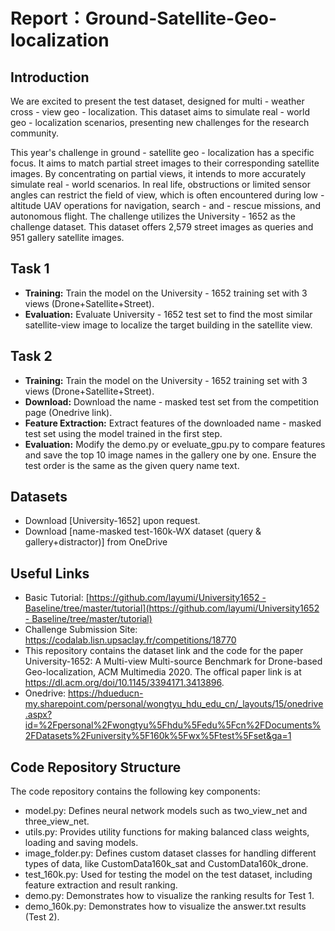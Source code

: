 # Report：Ground-Satellite-Geo-localization
## Introduction
We are excited to present the test dataset, designed for multi - weather cross - view geo - localization. This dataset aims to simulate real - world geo - localization scenarios, presenting new challenges for the research community.

This year's challenge in ground - satellite geo - localization has a specific focus. It aims to match partial street images to their corresponding satellite images. By concentrating on partial views, it intends to more accurately simulate real - world scenarios. In real life, obstructions or limited sensor angles can restrict the field of view, which is often encountered during low - altitude UAV operations for navigation, search - and - rescue missions, and autonomous flight.
The challenge utilizes the University - 1652 as the challenge dataset. This dataset offers 2,579 street images as queries and 951 gallery satellite images.

## Task 1
* **Training:** Train the model on the University - 1652 training set with 3 views (Drone+Satellite+Street).
* **Evaluation:** Evaluate University - 1652 test set to find the most similar satellite-view image to localize the target building in the satellite view.

## Task 2
* **Training:** Train the model on the University - 1652 training set with 3 views (Drone+Satellite+Street).  
* **Download:** Download the name - masked test set from the competition page (Onedrive link).  
* **Feature Extraction:** Extract features of the downloaded name - masked test set using the model trained in the first step.  
* **Evaluation:** Modify the demo.py or eveluate_gpu.py to compare features and save the top 10 image names in the gallery one by one. Ensure the test order is the same as the given query name text.  

## Datasets
* Download [University-1652] upon request.
* Download [name-masked test-160k-WX dataset (query & gallery+distractor)] from OneDrive

## Useful Links
* Basic Tutorial: [[https://github.com/layumi/University1652 - Baseline/tree/master/tutorial](https://github.com/layumi/University1652 - Baseline/tree/master/tutorial)](https://github.com/layumi/University1652-Baseline.git)
* Challenge Submission Site: https://codalab.lisn.upsaclay.fr/competitions/18770
* This repository contains the dataset link and the code for the paper University-1652: A Multi-view Multi-source Benchmark for Drone-based Geo-localization, ACM Multimedia 2020. The offical paper link is at https://dl.acm.org/doi/10.1145/3394171.3413896.
* Onedrive: https://hdueducn-my.sharepoint.com/personal/wongtyu_hdu_edu_cn/_layouts/15/onedrive.aspx?id=%2Fpersonal%2Fwongtyu%5Fhdu%5Fedu%5Fcn%2FDocuments%2FDatasets%2Funiversity%5F160k%5Fwx%5Ftest%5Fset&ga=1

## Code Repository Structure
The code repository contains the following key components:
* model.py: Defines neural network models such as two_view_net and three_view_net.  
* utils.py: Provides utility functions for making balanced class weights, loading and saving models.  
* image_folder.py: Defines custom dataset classes for handling different types of data, like CustomData160k_sat and CustomData160k_drone.  
* test_160k.py: Used for testing the model on the test dataset, including feature extraction and result ranking.  
* demo.py: Demonstrates how to visualize the ranking results for Test 1.  
* demo_160k.py: Demonstrates how to visualize the answer.txt results (Test 2).
